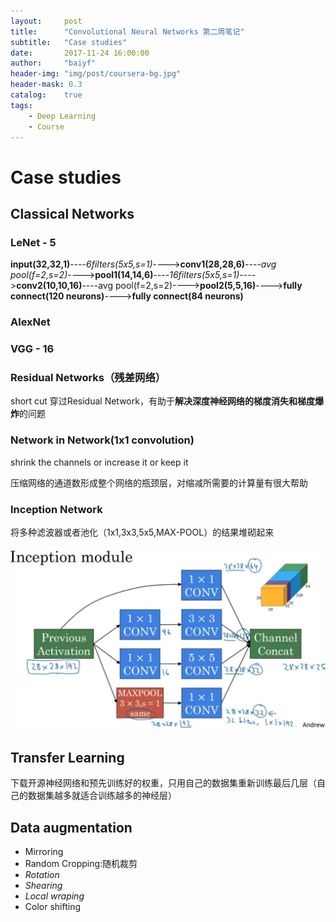 ```yaml
---
layout:     post
title:      "Convolutional Neural Networks 第二周笔记"
subtitle:   "Case studies"
date:       2017-11-24 16:00:00
author:     "baiyf"
header-img: "img/post/coursera-bg.jpg"
header-mask: 0.3
catalog:    true
tags:
    - Deep Learning
    - Course
---
```


# Case studies

## Classical Networks

### LeNet - 5

**input(32,32,1)**----*6filters(5x5,s=1)*---->**conv1(28,28,6)**----*avg pool(f=2,s=2)*---->**pool1(14,14,6)**----*16filters(5x5,s=1)*---->**conv2(10,10,16)**----avg pool(f=2,s=2)---->**pool2(5,5,16)**---->**fully connect(120 neurons)**---->**fully connect(84 neurons)**

### AlexNet

### VGG - 16

### Residual Networks（残差网络）

short cut 穿过Residual Network，有助于**解决深度神经网络的梯度消失和梯度爆炸**的问题

### Network in Network(1x1 convolution)

shrink the channels or increase it or keep it

压缩网络的通道数形成整个网络的瓶颈层，对缩减所需要的计算量有很大帮助

### Inception Network

将多种滤波器或者池化（1x1,3x3,5x5,MAX-POOL）的结果堆砌起来

![Inception](/img/post/Inception.png)

## Transfer Learning

下载开源神经网络和预先训练好的权重，只用自己的数据集重新训练最后几层（自己的数据集越多就适合训练越多的神经层）

## Data augmentation

* Mirroring
* Random Cropping:随机裁剪
* *Rotation*
* *Shearing*
* *Local wraping*
* Color shifting